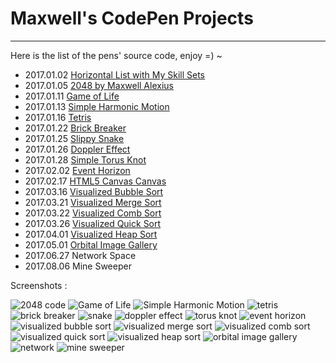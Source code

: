 # Maxwell's CodePen Projects
---

Here is the list of the pens' source code, enjoy =) ~

- 2017.01.02 <a href="http://codepen.io/maxwell_alexius/pen/jyNvYB">Horizontal List with My Skill Sets</a>
- 2017.01.05 <a href="http://codepen.io/maxwell_alexius/pen/BpaKKp">2048 by Maxwell Alexius</a>
- 2017.01.11 <a href="http://codepen.io/maxwell_alexius/pen/KaVENm">Game of Life</a>
- 2017.01.13 <a href="http://codepen.io/maxwell_alexius/pen/GrqKZQ">Simple Harmonic Motion</a>
- 2017.01.16 <a href="http://codepen.io/maxwell_alexius/pen/oBzppK">Tetris</a>
- 2017.01.22 <a href="http://codepen.io/maxwell_alexius/pen/PWmJmw">Brick Breaker</a>
- 2017.01.25 <a href="http://codepen.io/maxwell_alexius/pen/ZLJabv">Slippy Snake</a>
- 2017.01.26 <a href="http://codepen.io/maxwell_alexius/pen/VPzVqL">Doppler Effect</a>
- 2017.01.28 <a href="http://codepen.io/maxwell_alexius/pen/RKjRMz">Simple Torus Knot</a>
- 2017.02.02 <a href="http://codepen.io/maxwell_alexius/pen/MJVrqv">Event Horizon</a>
- 2017.02.17 <a href="http://codepen.io/maxwell_alexius/pen/WRYWNp">HTML5 Canvas Canvas</a>
- 2017.03.16 <a href="http://codepen.io/maxwell_alexius/pen/WpXejG">Visualized Bubble Sort</a>
- 2017.03.21 <a href="http://codepen.io/maxwell_alexius/pen/peLbRR">Visualized Merge Sort</a>
- 2017.03.22 <a href="http://codepen.io/maxwell_alexius/pen/zZWbNE">Visualized Comb Sort</a>
- 2017.03.26 <a href="http://codepen.io/maxwell_alexius/pen/peVrMx">Visualized Quick Sort</a>
- 2017.04.01 <a href="http://codepen.io/maxwell_alexius/pen/jBXpRK">Visualized Heap Sort</a>
- 2017.05.01 <a href="https://codepen.io/maxwell_alexius/pen/qmmKOj">Orbital Image Gallery</a>
- 2017.06.27 Network Space
- 2017.08.06 Mine Sweeper

Screenshots :

<img src="img/2048_by_Maxwell_Alexius.png" alt="2048 code" />
<img src="img/Game_of_Life.png" alt="Game of Life" />
<img src="img/Simple_Harmonic_Motion.png" alt="Simple Harmonic Motion" />
<img src="img/Tetris.png" alt="tetris" />
<img src="img/Brick_Breaker.png" alt="brick breaker" />
<img src="img/Snake.png" alt="snake" />
<img src="img/Doppler_Effect.png" alt="doppler effect" />
<img src="img/Simple_Torus_Knot.png" alt="torus knot" />
<img src="img/Event_Horizon.png" alt="event horizon" />
<img src="img/Visualized_Bubble_Sort.png" alt="visualized bubble sort" />
<img src="img/Visualized_Merge_Sort.png" alt="visualized merge sort" />
<img src="img/Visualized_Comb_Sort.png" alt="visualized comb sort" />
<img src="img/Visualized_Quick_Sort.png" alt="visualized quick sort" />
<img src="img/Visualized_Heap_Sort.png" alt="visualized heap sort" />
<img src="img/Orbital_Image_Gallery.png" alt="orbital image gallery" />
<img src="img/Network.png" alt="network" />
<img src="img/Mine_Sweeper.png" alt="mine sweeper" />
